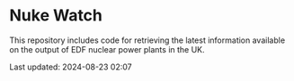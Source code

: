 # Nuke Watch

This repository includes code for retrieving the latest information available on the output of EDF nuclear power plants in the UK.

Last updated: 2024-08-23 02:07